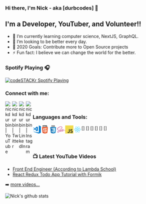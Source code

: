 ### Hi there, I'm Nick - aka [durbcodes] 👋

## I'm a Developer, YouTuber, and Volunteer!!

- 🌱 I’m currently learning computer science, NextJS, GraphQL.
- 👯 I’m looking to be better every day.
- 🥅 2020 Goals: Contribute more to Open Source projects
- ⚡ Fun fact: I believe we can change the world for the better.

### Spotify Playing 🎧

[<img src="https://now-playing-codestackr.vercel.app/api/spotify-playing" alt="codeSTACKr Spotify Playing" width="350" />](https://open.spotify.com/user/swyqyimdc12jajde4vpwd2x1b)

### Connect with me:

[<img align="left" alt="nickdurbin | YouTube" width="22px" src="https://cdn.jsdelivr.net/npm/simple-icons@v3/icons/youtube.svg" />][youtube]
[<img align="left" alt="nickdurbin | Twitter" width="22px" src="https://cdn.jsdelivr.net/npm/simple-icons@v3/icons/twitter.svg" />][twitter]
[<img align="left" alt="nickdurbin | LinkedIn" width="22px" src="https://cdn.jsdelivr.net/npm/simple-icons@v3/icons/linkedin.svg" />][linkedin]
[<img align="left" alt="nickdurbin | Instagram" width="22px" src="https://cdn.jsdelivr.net/npm/simple-icons@v3/icons/instagram.svg" />][instagram]

<br />

### Languages and Tools:

[<img align="left" alt="Visual Studio Code" width="26px" src="https://raw.githubusercontent.com/github/explore/80688e429a7d4ef2fca1e82350fe8e3517d3494d/topics/visual-studio-code/visual-studio-code.png" />]
[<img align="left" alt="HTML5" width="26px" src="https://raw.githubusercontent.com/github/explore/80688e429a7d4ef2fca1e82350fe8e3517d3494d/topics/html/html.png" />]
[<img align="left" alt="CSS3" width="26px" src="https://raw.githubusercontent.com/github/explore/80688e429a7d4ef2fca1e82350fe8e3517d3494d/topics/css/css.png" />]
[<img align="left" alt="Sass" width="26px" src="https://raw.githubusercontent.com/github/explore/80688e429a7d4ef2fca1e82350fe8e3517d3494d/topics/sass/sass.png" />]
[<img align="left" alt="JavaScript" width="26px" src="https://raw.githubusercontent.com/github/explore/80688e429a7d4ef2fca1e82350fe8e3517d3494d/topics/javascript/javascript.png" />]
[<img align="left" alt="React" width="26px" src="https://raw.githubusercontent.com/github/explore/80688e429a7d4ef2fca1e82350fe8e3517d3494d/topics/react/react.png" />]

<br />
<br />

### 📺 Latest YouTube Videos

<!-- YOUTUBE:START -->
- [Front End Engineer (According to Lambda School)](https://youtu.be/0DZdrGf0vCU)
- [React Redux Todo App Tutorial with Formik](https://youtu.be/XlKLESYlBlg)
<!-- YOUTUBE:END -->

➡️ [more videos...](https://youtube.com/durbcodes)

  
![Nick's github stats](https://github-readme-stats.vercel.app/api?username=nickdurbin&show_icons=true&theme=radical)


[twitter]: https://twitter.com/durbcodes
[youtube]: https://youtube.com/durbcodes
[instagram]: https://instagram.com/durbcodes
[linkedin]: https://linkedin.com/in/ndurbin
